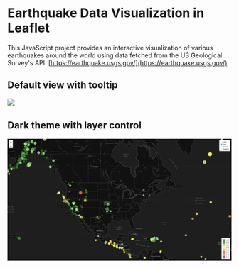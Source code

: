 # Earthquake Data Visualization in Leaflet #

This JavaScript project provides an interactive visualization of various earthquakes around the world using data fetched from the US Geological Survey's API. [https://earthquake.usgs.gov/](https://earthquake.usgs.gov/)

## Default view with tooltip ##
![](img/default.png)
## Dark theme with layer control ##
![](img/dark.png)
